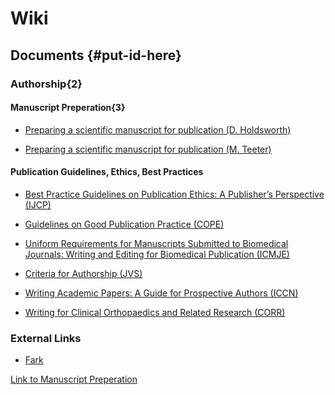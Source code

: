 # Wiki

## Documents {#put-id-here}

### Authorship{2}

#### Manuscript Preperation{3}

* [Preparing a scientific manuscript for publication (D. Holdsworth)](files/manuscript_preparation_holdsworth_ppslides.pdf)

* [Preparing a scientific manuscript for publication (M. Teeter)](files/manuscript_preparation_teeter_holdsworth.ppt)

#### Publication Guidelines, Ethics, Best Practices

* [Best Practice Guidelines on Publication Ethics: A Publisher’s Perspective (IJCP)]()

* [Guidelines on Good Publication Practice (COPE)]()

* [Uniform Requirements for Manuscripts Submitted to Biomedical Journals: Writing and Editing for Biomedical Publication (ICMJE)]()

* [Criteria for Authorship (JVS)]()

* [Writing Academic Papers: A Guide for Prospective Authors (ICCN)]()

* [Writing for Clinical Orthopaedics and Related Research (CORR)]()

### External Links

* [Fark](http://www.fark.com)

[Link to Manuscript Preperation](#put-id-here)
